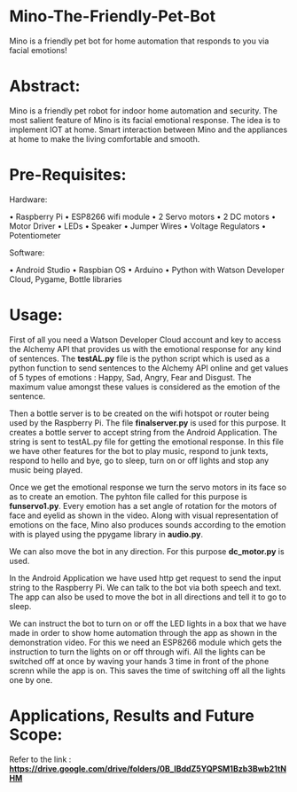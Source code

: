 # Mino-The-Friendly-Pet-Bot

Mino is a friendly pet bot for home automation that responds to you via facial emotions! 

# Abstract:

Mino is a friendly pet robot for indoor home automation and security. The most salient feature of Mino is its facial emotional response. The idea is to implement IOT at home. Smart interaction between Mino and the appliances at home to make the living comfortable and smooth.

# Pre-Requisites:

Hardware:

•	Raspberry Pi
•	ESP8266 wifi module
•	2 Servo motors
•	2 DC motors
•	Motor Driver
•	LEDs
•	Speaker
•	Jumper Wires
•	Voltage Regulators 
•	Potentiometer

Software:

•	Android Studio
•	Raspbian OS
•	Arduino 
•	Python with Watson Developer Cloud, Pygame, Bottle libraries

# Usage:

First of all you need a Watson Developer Cloud account and key to access the Alchemy API that provides us with the emotional response for any kind of sentences. The <b>testAL.py</b> file is the python script which is used as a python function to send sentences to the Alchemy API online and get values of 5 types of emotions : Happy, Sad, Angry, Fear and Disgust. The maximum value amongst these values is considered as the emotion of the sentence.

Then a bottle server is to be created on the wifi hotspot or router being used by the Raspberry Pi. The file <b>finalserver.py</b> is used for this purpose. It creates a bottle server to accept string from the Android Application. The string is sent to testAL.py file for getting the emotional response.
In this file we have other features for the bot to play music, respond to junk texts, respond to hello and bye, go to sleep, turn on or off lights and stop any music being played.

Once we get the emotional response we turn the servo motors in its face so as to create an emotion. The pyhton file called for this purpose is <b>funservo1.py</b>. Every emotion has a set angle of rotation for the motors of face and eyelid as shown in the video. Along with visual representation of emotions on the face, Mino also produces sounds according to the emotion with is played using the ppygame library in <b>audio.py</b>.

We can also move the bot in any direction. For this purpose <b>dc_motor.py</b> is used.

In the Android Application we have used http get request to send the input string to the Raspberry Pi. We can talk to the bot via both speech and text. The app can also be used to move the bot in all directions and tell it to go to sleep. 

We can instruct the bot to turn on or off the LED lights in a box that we have made in order to show home automation through the app as shown in the demonstration video. For this we need an ESP8266 module which gets the instruction to turn the lights on or off through wifi. All the lights can be switched off at once by waving your hands 3 time in front of the phone screnn while the app is on. This saves the time of switching off all the lights one by one.


# Applications, Results and Future Scope:

Refer to the link : <b>https://drive.google.com/drive/folders/0B_IBddZ5YQPSM1Bzb3Bwb21tNHM</b>

